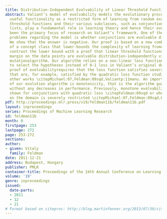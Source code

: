```yaml
---
title: Distribution-Independent Evolvability of Linear Threshold Functions
abstract: Valiant’s model of evolvability models the evolutionary process of acquiring
  useful functionality as a restricted form of learning from random examples \citepValiant:09.Linear
  threshold functions and their various subclasses, such as conjunctions and decision
  lists, play a fundamental role in learning theory and hence their evolvabilityhas
  been the primary focus of research on Valiant’s framework. One of the main open
  problems regarding the model is whether conjunctions are evolvable distribution-independently\citepFeldmanValiant:08colt.
  We show that the answer is negative. Our proof is based on a new combinatorial parameter
  of a concept class that lower-bounds the complexity of learning fromcorrelations.We
  contrast the lower bound with a proof that linear threshold functions having a non-negligible
  margin on the data points are evolvable distribution-independently via a simple
  mutationalgorithm. Our algorithm relies on a non-linear loss function being used
  to select the hypotheses instead of 0-1 loss in Valiant’s original definition. The
  proof of evolvabilityrequires that the loss function satisfies several mild conditions
  that are, for example, satisfied by the quadratic loss function studied in several
  other works \citepMichael:07,Feldman:09sqd,Valiantp:11manu. An important property
  of our evolution algorithm is monotonicity, that is the algorithm guaranteesevolvability
  without any decreases in performance. Previously, monotone evolvability was only
  shown for conjunctions with quadratic loss \citepFeldman:09sqd or when the distribution
  on the domain is severely restricted \citepMichael:07,Feldman:09sqd,KanadeVV:10.
pdf: http://proceedings.mlr.press/v19/feldman11b/feldman11b.pdf
layout: inproceedings
series: Proceedings of Machine Learning Research
id: feldman11b
month: 0
firstpage: 253
lastpage: 272
page: 253-272
sections: 
author:
- given: Vitaly
  family: Feldman
date: 2011-12-21
address: Budapest, Hungary
publisher: PMLR
container-title: Proceedings of the 24th Annual Conference on Learning Theory
volume: '19'
genre: inproceedings
issued:
  date-parts:
  - 2011
  - 12
  - 21
# Format based on citeproc: http://blog.martinfenner.org/2013/07/30/citeproc-yaml-for-bibliographies/
---
```


